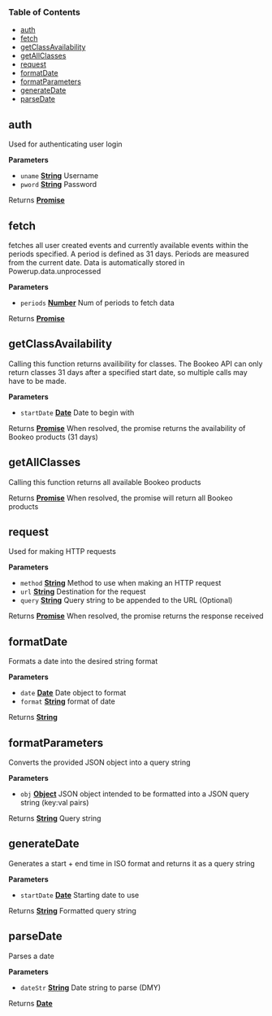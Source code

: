 <!-- Generated by documentation.js. Update this documentation by updating the source code. -->

### Table of Contents

-   [auth](#auth)
-   [fetch](#fetch)
-   [getClassAvailability](#getclassavailability)
-   [getAllClasses](#getallclasses)
-   [request](#request)
-   [formatDate](#formatdate)
-   [formatParameters](#formatparameters)
-   [generateDate](#generatedate)
-   [parseDate](#parsedate)

## auth

Used for authenticating user login

**Parameters**

-   `uname` **[String](https://developer.mozilla.org/en-US/docs/Web/JavaScript/Reference/Global_Objects/String)** Username
-   `pword` **[String](https://developer.mozilla.org/en-US/docs/Web/JavaScript/Reference/Global_Objects/String)** Password

Returns **[Promise](https://developer.mozilla.org/en-US/docs/Web/JavaScript/Reference/Global_Objects/Promise)** 

## fetch

fetches all user created events and currently available events within
the periods specified. A period is defined as 31 days. Periods are
measured from the current date. Data is automatically stored in
Powerup.data.unprocessed

**Parameters**

-   `periods` **[Number](https://developer.mozilla.org/en-US/docs/Web/JavaScript/Reference/Global_Objects/Number)** Num of periods to fetch data

Returns **[Promise](https://developer.mozilla.org/en-US/docs/Web/JavaScript/Reference/Global_Objects/Promise)** 

## getClassAvailability

Calling this function returns availibility for classes. The Bookeo API
can only return classes 31 days after a specified start date, so multiple
calls may have to be made.

**Parameters**

-   `startDate` **[Date](https://developer.mozilla.org/en-US/docs/Web/JavaScript/Reference/Global_Objects/Date)** Date to begin with

Returns **[Promise](https://developer.mozilla.org/en-US/docs/Web/JavaScript/Reference/Global_Objects/Promise)** When resolved, the promise returns the availability of Bookeo products (31 days)

## getAllClasses

Calling this function returns all available Bookeo products

Returns **[Promise](https://developer.mozilla.org/en-US/docs/Web/JavaScript/Reference/Global_Objects/Promise)** When resolved, the promise will return all Bookeo products

## request

Used for making HTTP requests

**Parameters**

-   `method` **[String](https://developer.mozilla.org/en-US/docs/Web/JavaScript/Reference/Global_Objects/String)** Method to use when making an HTTP request
-   `url` **[String](https://developer.mozilla.org/en-US/docs/Web/JavaScript/Reference/Global_Objects/String)** Destination for the request
-   `query` **[String](https://developer.mozilla.org/en-US/docs/Web/JavaScript/Reference/Global_Objects/String)** Query string to be appended to the URL (Optional)

Returns **[Promise](https://developer.mozilla.org/en-US/docs/Web/JavaScript/Reference/Global_Objects/Promise)** When resolved, the promise returns the response received

## formatDate

Formats a date into the desired string format

**Parameters**

-   `date` **[Date](https://developer.mozilla.org/en-US/docs/Web/JavaScript/Reference/Global_Objects/Date)** Date object to format
-   `format` **[String](https://developer.mozilla.org/en-US/docs/Web/JavaScript/Reference/Global_Objects/String)** format of date

Returns **[String](https://developer.mozilla.org/en-US/docs/Web/JavaScript/Reference/Global_Objects/String)** 

## formatParameters

Converts the provided JSON object into a query string

**Parameters**

-   `obj` **[Object](https://developer.mozilla.org/en-US/docs/Web/JavaScript/Reference/Global_Objects/Object)**  JSON object intended to be formatted into a JSON query string (key:val pairs)

Returns **[String](https://developer.mozilla.org/en-US/docs/Web/JavaScript/Reference/Global_Objects/String)** Query string

## generateDate

Generates a start + end time in ISO format and returns it as a query string

**Parameters**

-   `startDate` **[Date](https://developer.mozilla.org/en-US/docs/Web/JavaScript/Reference/Global_Objects/Date)** Starting date to use

Returns **[String](https://developer.mozilla.org/en-US/docs/Web/JavaScript/Reference/Global_Objects/String)** Formatted query string

## parseDate

Parses a date

**Parameters**

-   `dateStr` **[String](https://developer.mozilla.org/en-US/docs/Web/JavaScript/Reference/Global_Objects/String)** Date string to parse (DMY)

Returns **[Date](https://developer.mozilla.org/en-US/docs/Web/JavaScript/Reference/Global_Objects/Date)** 
